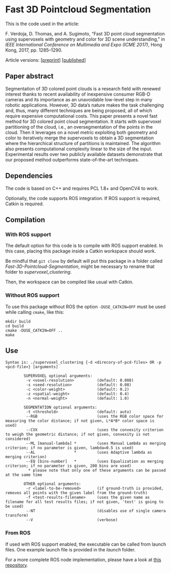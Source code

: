 # Fast 3D Pointcloud Segmentation

This is the code used in the article:

F. Verdoja, D. Thomas, and A. Sugimoto, “Fast 3D point cloud segmentation using supervoxels with geometry and color for 3D scene understanding,” in _IEEE International Conference on Multimedia and Expo (ICME 2017)_, Hong Kong, 2017, pp. 1285–1290.

Article versions: [[preprint](https://iris.unito.it/bitstream/2318/1647554/1/article_icme2017.pdf)] [[published](https://ieeexplore.ieee.org/abstract/document/8019382)]

## Paper abstract

Segmentation of 3D colored point clouds is a research field with renewed interest thanks to recent availability of inexpensive consumer RGB-D cameras and its importance as an unavoidable low-level step in many robotic applications. However, 3D data’s nature makes the task challenging and, thus, many different techniques are being proposed, all of which require expensive computational costs. This paper presents a novel fast method for 3D colored point cloud segmentation. It starts with supervoxel partitioning of the cloud, i.e., an oversegmentation of the points in the cloud. Then it leverages on a novel metric exploiting both geometry and color to iteratively merge the supervoxels to obtain a 3D segmentation where the hierarchical structure of partitions is maintained. The algorithm also presents computational complexity linear to the size of the input. Experimental results over two publicly available datasets demonstrate that our proposed method outperforms state-of-the-art techniques.

## Dependencies

The code is based on C++ and requires PCL 1.8+ and OpenCV4 to work.

Optionally, the code supports ROS integration. If ROS support is required, Catkin is required.

## Compilation

### With ROS support

The default option for this code is to compile with ROS support enabled. In this case, placing this package inside a Catkin workspace should work.

Be mindful that `git clone` by default will put this package in a folder called _Fast-3D-Pointcloud-Segmentation_, might be necessary to rename that
folder to _supervoxel\_clustering_.

Then, the workspace can be compiled like usual with Catkin.

### Without ROS support

To use this package without ROS the option `-DUSE_CATKIN=OFF` must be used while calling `cmake`, like this:
```
mkdir build
cd build
cmake -DUSE_CATKIN=OFF ..
make
```

## Use

```
Syntax is: ./supervoxel_clustering {-d <direcory-of-pcd-files> OR -p <pcd-file>} [arguments] 

        SUPERVOXEL optional arguments: 
         -v <voxel-resolution>          (default: 0.008) 
         -s <seed-resolution>           (default: 0.08) 
         -c <color-weight>              (default: 0.2) 
         -z <spatial-weight>            (default: 0.4) 
         -n <normal-weight>             (default: 1.0) 

        SEGMENTATION optional arguments: 
         -t <threshold>                 (default: auto)
         --RGB                          (uses the RGB color space for measuring the color distance; if not given, L*A*B* color space is used) 
         --CVX                          (uses the convexity criterion to weigh the geometric distance; if not given, convexity is not considered) 
         --ML [manual-lambda] *         (uses Manual Lambda as merging criterion; if no parameter is given, lambda=0.5 is used) 
         --AL                 *         (uses Adaptive lambda as merging criterion) 
         --EQ [bins-number]   *         (uses Equalization as merging criterion; if no parameter is given, 200 bins are used) 
          * please note that only one of these arguments can be passed at the same time 

        OTHER optional arguments: 
         -r <label-to-be-removed>       (if ground-truth is provided, removes all points with the given label from the ground-truth)
         -f <test-results-filename>     (uses the given name as filename for all test results files; if not given, 'test' is going to be used)
         --NT                           (disables use of single camera transform) 
         --V                            (verbose)
```

### From ROS

If used with ROS support enabled, the executable can be called from launch files. One example launch file is provided in the _launch_ folder.

For a more complete ROS node implementation, please have a look at [this repository](https://github.com/aalto-intelligent-robotics/point_cloud_segmentation).

